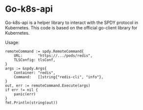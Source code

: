 
# Go-k8s-api

Go-k8s-api is a helper library to interact with the SPDY protocol in Kubernetes. This code is based on the official go-client library for Kubernetes.

Usage:

```
remoteCommand := spdy.RemoteCommand{
	URL:       "https://.../pods/redis",
	TLSConfig: tlsConf,
}
args := &spdy.Args{
	Container: "redis",
    Command:   []string{"redis-cli", "info"},
}
out, err := remoteCommand.Execute(args)
if err != nil {
	panic(err)
}
fmt.Println(string(out))
```
